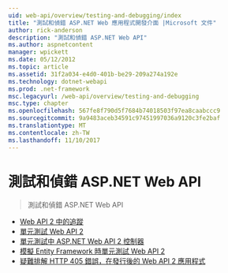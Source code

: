 ```yaml
---
uid: web-api/overview/testing-and-debugging/index
title: "測試和偵錯 ASP.NET Web 應用程式開發介面 |Microsoft 文件"
author: rick-anderson
description: "測試和偵錯 ASP.NET Web API"
ms.author: aspnetcontent
manager: wpickett
ms.date: 05/12/2012
ms.topic: article
ms.assetid: 31f2a034-e4d0-401b-be29-209a274a192e
ms.technology: dotnet-webapi
ms.prod: .net-framework
msc.legacyurl: /web-api/overview/testing-and-debugging
msc.type: chapter
ms.openlocfilehash: 567fe8f790d5f7684b74018503f97ea8caabccc9
ms.sourcegitcommit: 9a9483aceb34591c97451997036a9120c3fe2baf
ms.translationtype: MT
ms.contentlocale: zh-TW
ms.lasthandoff: 11/10/2017
---
```

<a name="testing-and-debugging-aspnet-web-api"></a>測試和偵錯 ASP.NET Web API
====================
> 測試和偵錯 ASP.NET Web API


- [Web API 2 中的追蹤](tracing-in-aspnet-web-api.md)
- [單元測試 Web API 2](unit-testing-with-aspnet-web-api.md)
- [單元測試中 ASP.NET Web API 2 控制器](unit-testing-controllers-in-web-api.md)
- [模擬 Entity Framework 時單元測試 Web API 2](mocking-entity-framework-when-unit-testing-aspnet-web-api-2.md)
- [疑難排解 HTTP 405 錯誤，在發行後的 Web API 2 應用程式](troubleshooting-http-405-errors-after-publishing-web-api-applications.md)
